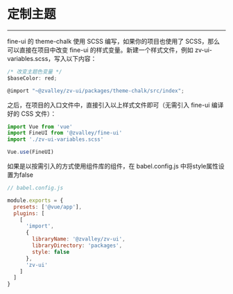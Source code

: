 # 定制主题
<!-- {.md} -->

---

<!-- {.md} -->
fine-ui 的 theme-chalk 使用 SCSS 编写，如果你的项目也使用了 SCSS，那么可以直接在项目中改变 fine-ui 的样式变量。新建一个样式文件，例如 zv-ui-variables.scss，写入以下内容：

```js
/* 改变主题色变量 */
$baseColor: red;

@import "~@zvalley/zv-ui/packages/theme-chalk/src/index";
```

之后，在项目的入口文件中，直接引入以上样式文件即可（无需引入 fine-ui 编译好的 CSS 文件）：

```js
import Vue from 'vue'
import FineUI from '@zvalley/fine-ui'
import './zv-ui-variables.scss'

Vue.use(FineUI)
```

如果是以按需引入的方式使用组件库的组件，在 babel.config.js 中将style属性设置为false

```js
// babel.config.js

module.exports = {
  presets: ['@vue/app'],
  plugins: [
    [
      'import',
      {
        libraryName: '@zvalley/zv-ui',
        libraryDirectory: 'packages',
        style: false
      },
      'zv-ui'
    ]
  ]
}
```